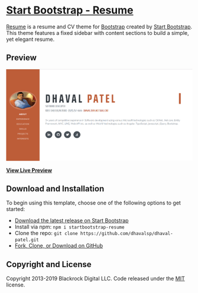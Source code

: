 # [Start Bootstrap - Resume](https://startbootstrap.com/template-overviews/resume/)

[Resume](https://startbootstrap.com/template-overviews/resume/) is a resume and CV theme for [Bootstrap](http://getbootstrap.com/) created by [Start Bootstrap](http://startbootstrap.com/). This theme features a fixed sidebar with content sections to build a simple, yet elegant resume.

## Preview

![Resume Preview](https://github.com/dhavalsp/dhaval-patel/blob/master/img/Resume.PNG?raw=true)


**[View Live Preview](https://dhavalsp.github.io/dhaval-patel/)**

## Download and Installation

To begin using this template, choose one of the following options to get started:
* [Download the latest release on Start Bootstrap](https://startbootstrap.com/template-overviews/resume/)
* Install via npm: `npm i startbootstrap-resume`
* Clone the repo: `git clone https://github.com/dhavalsp/dhaval-patel.git`
* [Fork, Clone, or Download on GitHub](https://github.com/dhavalsp/dhaval-patel.git)



## Copyright and License

Copyright 2013-2019 Blackrock Digital LLC. Code released under the [MIT](https://github.com/BlackrockDigital/startbootstrap-resume/blob/gh-pages/LICENSE) license.
